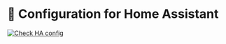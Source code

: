 # 🏡 Configuration for Home Assistant

[![Check HA config](https://github.com/imgrant/homeassistant-config/actions/workflows/main.yml/badge.svg)](https://github.com/imgrant/homeassistant-config/actions/workflows/main.yml)

